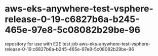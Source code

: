 # aws-eks-anywhere-test-vsphere-release-0-19-c6827b6a-b245-465e-97e8-5c08082b29be-96
repository for use with E2E test job aws-eks-anywhere-test-vsphere-release-0-19:c6827b6a-b245-465e-97e8-5c08082b29be-96
